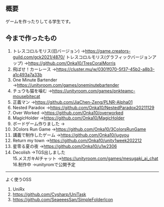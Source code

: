 ## 概要
ゲームを作ったりしてる学生です。

## 今まで作ったもの
1. トレスコロルモリス(旧バージョン)
→https://game.creators-guild.com/gck2021/4870/
トレスコロルモリス(グラフィックバージョンアップ)
→https://github.com/Onka10/TresCoralMorris
2. 飛ばせ！カーレース
→https://cluster.mu/w/0301f070-5f37-45b2-a8b3-a1c493a7a33b
3. One Minute Bartender
→https://unityroom.com/games/oneminutebartender
4. チュウも猫を噛む
→https://unityroom.com/games/pnkteamc-mousebitecat
5. 正義マン
→https://github.com/JiaChen-Zeng/PLNR-Alpha01
6. Nested Paradox
→https://github.com/Onka10/NestedParadox20211129
7. Over Worked
→https://github.com/Onka10/overworked
8. MagicHolder
→https://github.com/Onka10/MagicHolder
9. ボードゲーム作りました
→
10. 3Colors Run Game
→https://github.com/Onka10/3ColorsRunGame
11. 講義で制作したゲーム
→https://github.com/Onka10/jugyou
12. Return my town
→https://github.com/Onka10/unity1week202212
13. 星零る夏の夜
→https://github.com/Onka10/u1w2306
14. Decolish
→TGS出しました  
15.メスガキAIチャット
→https://unityroom.com/games/mesugaki_ai_chat    
16.制作中
→unityromで公開予定  

---

よく使うOSS
1. UniRx
2. https://github.com/Cysharp/UniTask
3. https://github.com/SeaeeesSan/SimpleFolderIcon
